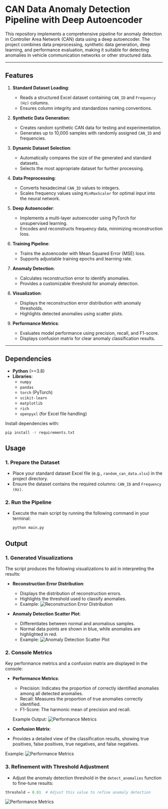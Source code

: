 # CAN Data Anomaly Detection Pipeline with Deep Autoencoder

This repository implements a comprehensive pipeline for anomaly detection in Controller Area Network (CAN) data using a deep autoencoder. The project combines data preprocessing, synthetic data generation, deep learning, and performance evaluation, making it suitable for detecting anomalies in vehicle communication networks or other structured data.

---

## Features

1. **Standard Dataset Loading**:
   - Reads a structured Excel dataset containing `CAN_ID` and `Frequency (Hz)` columns.
   - Ensures column integrity and standardizes naming conventions.

2. **Synthetic Data Generation**:
   - Creates random synthetic CAN data for testing and experimentation.
   - Generates up to 10,000 samples with randomly assigned `CAN_ID` and frequencies.

3. **Dynamic Dataset Selection**:
   - Automatically compares the size of the generated and standard datasets.
   - Selects the most appropriate dataset for further processing.

4. **Data Preprocessing**:
   - Converts hexadecimal `CAN_ID` values to integers.
   - Scales frequency values using `MinMaxScaler` for optimal input into the neural network.

5. **Deep Autoencoder**:
   - Implements a multi-layer autoencoder using PyTorch for unsupervised learning.
   - Encodes and reconstructs frequency data, minimizing reconstruction loss.

6. **Training Pipeline**:
   - Trains the autoencoder with Mean Squared Error (MSE) loss.
   - Supports adjustable training epochs and learning rate.

7. **Anomaly Detection**:
   - Calculates reconstruction error to identify anomalies.
   - Provides a customizable threshold for anomaly detection.

8. **Visualization**:
   - Displays the reconstruction error distribution with anomaly thresholds.
   - Highlights detected anomalies using scatter plots.

9. **Performance Metrics**:
   - Evaluates model performance using precision, recall, and F1-score.
   - Displays confusion matrix for clear anomaly classification results.

---

## Dependencies

- **Python** (>=3.8)
- **Libraries**:
  - `numpy`
  - `pandas`
  - `torch` (PyTorch)
  - `scikit-learn`
  - `matplotlib`
  - `rich`
  - `openpyxl` (for Excel file handling)

Install dependencies with:
```bash
pip install -r requirements.txt
```


## Usage

### 1. Prepare the Dataset
- Place your standard dataset Excel file (e.g., `random_can_data.xlsx`) in the project directory.
- Ensure the dataset contains the required columns: `CAN_ID` and `Frequency (Hz)`.

### 2. Run the Pipeline
- Execute the main script by running the following command in your terminal:
  ```bash
  python main.py
  ```
## Output

### 1. Generated Visualizations
The script produces the following visualizations to aid in interpreting the results:

- **Reconstruction Error Distribution**:
  - Displays the distribution of reconstruction errors.
  - Highlights the threshold used to classify anomalies.
  - Example:
    ![Reconstruction Error Distribution](precision.png)

- **Anomaly Detection Scatter Plot**:
  - Differentiates between normal and anomalous samples.
  - Normal data points are shown in blue, while anomalies are highlighted in red.
  - Example:
    ![Anomaly Detection Scatter Plot](Confusion.png)

### 2. Console Metrics
Key performance metrics and a confusion matrix are displayed in the console:

- **Performance Metrics**:
  - Precision: Indicates the proportion of correctly identified anomalies among all detected anomalies.
  - Recall: Measures the proportion of true anomalies correctly identified.
  - F1-Score: The harmonic mean of precision and recall.

  Example Output:
![Performance Metrics](precision.png)


  
- **Confusion Matrix**:
- Provides a detailed view of the classification results, showing true positives, false positives, true negatives, and false negatives.

Example:
![Performance Metrics](Confusion.png)



### 3. Refinement with Threshold Adjustment
- Adjust the anomaly detection threshold in the `detect_anomalies` function to fine-tune results:
```python
threshold = 0.01  # Adjust this value to refine anomaly detection
```
![Performance Metrics](threshold.png)

